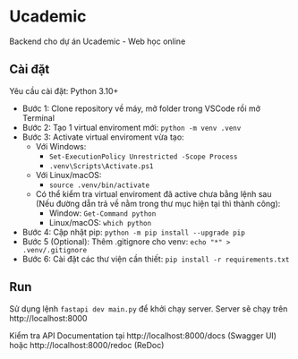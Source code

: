 # Ucademic
Backend cho dự án Ucademic - Web học online


## Cài đặt
Yêu cầu cài đặt: Python 3.10+
- Bước 1: Clone repository về máy, mở folder trong VSCode rồi mở Terminal
- Bước 2: Tạo 1 virtual enviroment mới: `python -m venv .venv`
- Bước 3: Activate virtual enviroment vừa tạo:
  - Với Windows:
    - `Set-ExecutionPolicy Unrestricted -Scope Process`
    - `.venv\Scripts\Activate.ps1`
  - Với Linux/macOS:
    - `source .venv/bin/activate`
  - Có thể kiểm tra virtual enviroment đã active chưa bằng lệnh sau (Nếu đường dẫn trả về nằm trong thư mục hiện tại thì thành công):
    - Window: `Get-Command python`
    - Linux/macOS: `which python`
- Bước 4: Cập nhật pip: `python -m pip install --upgrade pip`
- Bước 5 (Optional): Thêm .gitignore cho venv: `echo "*" > .venv/.gitignore`
- Bước 6: Cài đặt các thư viện cần thiết: `pip install -r requirements.txt`


## Run
Sử dụng lệnh `fastapi dev main.py` để khởi chạy server. Server sẽ chạy trên http://localhost:8000

Kiểm tra API Documentation tại http://localhost:8000/docs (Swagger UI) hoặc http://localhost:8000/redoc (ReDoc)
